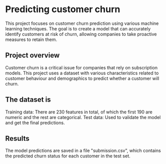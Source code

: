 # Predicting customer churn
This project focuses on customer churn prediction using various machine learning techniques. The goal is to create a model that can accurately identify customers at risk of churn, allowing companies to take proactive measures to retain them.

## Project overview
Customer churn is a critical issue for companies that rely on subscription models. This project uses a dataset with various characteristics related to customer behaviour and demographics to predict whether a customer will churn.

## The dataset is
Training data: There are 230 features in total, of which the first 190 are numeric and the rest are categorical.
Test data: Used to validate the model and get the final predictions.

## Results
The model predictions are saved in a file "submission.csv", which contains the predicted churn status for each customer in the test set.
